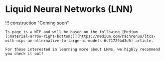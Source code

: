 # Liquid Neural Networks (LNN)

!!! construction "Coming soon"

    Is page is a WIP and will be based on the following [Medium [:material-arrow-right-bottom:]](https://medium.com/@achronus/ltcs-with-ncps-an-alternative-to-large-ai-models-6c71729bd3d6) article.

    For those interested in learning more about LNNs, we highly recommend you check it out!
